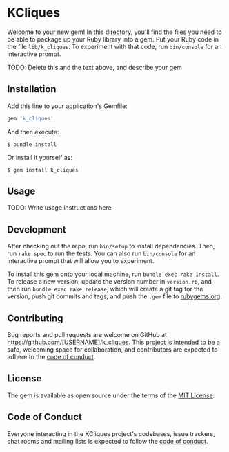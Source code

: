 # KCliques

Welcome to your new gem! In this directory, you'll find the files you need to be able to package up your Ruby library into a gem. Put your Ruby code in the file `lib/k_cliques`. To experiment with that code, run `bin/console` for an interactive prompt.

TODO: Delete this and the text above, and describe your gem

## Installation

Add this line to your application's Gemfile:

```ruby
gem 'k_cliques'
```

And then execute:

    $ bundle install

Or install it yourself as:

    $ gem install k_cliques

## Usage

TODO: Write usage instructions here

## Development

After checking out the repo, run `bin/setup` to install dependencies. Then, run `rake spec` to run the tests. You can also run `bin/console` for an interactive prompt that will allow you to experiment.

To install this gem onto your local machine, run `bundle exec rake install`. To release a new version, update the version number in `version.rb`, and then run `bundle exec rake release`, which will create a git tag for the version, push git commits and tags, and push the `.gem` file to [rubygems.org](https://rubygems.org).

## Contributing

Bug reports and pull requests are welcome on GitHub at https://github.com/[USERNAME]/k_cliques. This project is intended to be a safe, welcoming space for collaboration, and contributors are expected to adhere to the [code of conduct](https://github.com/[USERNAME]/k_cliques/blob/master/CODE_OF_CONDUCT.md).


## License

The gem is available as open source under the terms of the [MIT License](https://opensource.org/licenses/MIT).

## Code of Conduct

Everyone interacting in the KCliques project's codebases, issue trackers, chat rooms and mailing lists is expected to follow the [code of conduct](https://github.com/[USERNAME]/k_cliques/blob/master/CODE_OF_CONDUCT.md).
